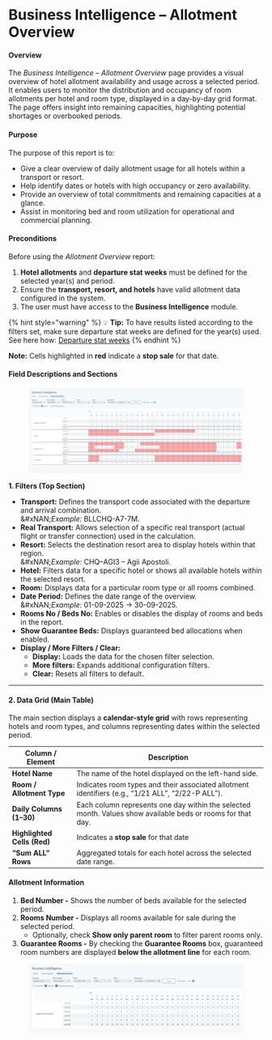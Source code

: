 # Business Intelligence – Allotment Overview

#### **Overview**

The _Business Intelligence – Allotment Overview_ page provides a visual overview of hotel allotment availability and usage across a selected period.\
It enables users to monitor the distribution and occupancy of room allotments per hotel and room type, displayed in a day-by-day grid format.\
The page offers insight into remaining capacities, highlighting potential shortages or overbooked periods.

#### **Purpose**

The purpose of this report is to:

* Give a clear overview of daily allotment usage for all hotels within a transport or resort.
* Help identify dates or hotels with high occupancy or zero availability.
* Provide an overview of total commitments and remaining capacities at a glance.
* Assist in monitoring bed and room utilization for operational and commercial planning.

#### **Preconditions**

Before using the _Allotment Overview_ report:

1. **Hotel allotments** and **departure stat weeks** must be defined for the selected year(s) and period.
2. Ensure the **transport, resort, and hotels** have valid allotment data configured in the system.
3. The user must have access to the **Business Intelligence** module.

{% hint style="warning" %}
💡 **Tip:** To have results listed according to the filters set, make sure departure stat weeks are defined for the year(s) used. See here how: [Departure stat weeks](setup/departure-stat-weeks.md)
{% endhint %}

**Note:** Cells highlighted in **red** indicate a **stop sale** for that date.

#### **Field Descriptions and Sections**

<figure><img src=".gitbook/assets/image (427).png" alt=""><figcaption></figcaption></figure>

**1. Filters (Top Section)**

* **Transport:** Defines the transport code associated with the departure and arrival combination.\
  &#xNAN;_&#x45;xample:_ BLLCHQ-A7-7M.
* **Real Transport:** Allows selection of a specific real transport (actual flight or transfer connection) used in the calculation.
* **Resort:** Selects the destination resort area to display hotels within that region.\
  &#xNAN;_&#x45;xample:_ CHQ–AGI3 – Agii Apostoli.
* **Hotel:** Filters data for a specific hotel or shows all available hotels within the selected resort.
* **Room:** Displays data for a particular room type or all rooms combined.
* **Date Period:** Defines the date range of the overview.\
  &#xNAN;_&#x45;xample:_ 01-09-2025 → 30-09-2025.
* **Rooms No / Beds No:** Enables or disables the display of rooms and beds in the report.
* **Show Guarantee Beds:** Displays guaranteed bed allocations when enabled.
* **Display / More Filters / Clear:**
  * **Display:** Loads the data for the chosen filter selection.
  * **More filters:** Expands additional configuration filters.
  * **Clear:** Resets all filters to default.

***

#### **2. Data Grid (Main Table)**

The main section displays a **calendar-style grid** with rows representing hotels and room types, and columns representing dates within the selected period.

| **Column / Element**        | **Description**                                                                                             |
| --------------------------- | ----------------------------------------------------------------------------------------------------------- |
| **Hotel Name**              | The name of the hotel displayed on the left-hand side.                                                      |
| **Room / Allotment Type**   | Indicates room types and their associated allotment identifiers (e.g., “1/21 ALL”, “2/22-P ALL”).           |
| **Daily Columns (1–30)**    | Each column represents one day within the selected month. Values show available beds or rooms for that day. |
| **Highlighted Cells (Red)** | Indicates a **stop sale** for that date                                                                     |
| **“Sum ALL” Rows**          | Aggregated totals for each hotel across the selected date range.                                            |

#### Allotment Information

1. **Bed Number -** Shows the number of beds available for the selected period.
2. **Rooms Number -** Displays all rooms available for sale during the selected period.
   * Optionally, check **Show only parent room** to filter parent rooms only.
3. **Guarantee Rooms -** By checking the **Guarantee Rooms** box, guaranteed room numbers are displayed **below the allotment line** for each room.

<figure><img src=".gitbook/assets/image (10) (1) (1) (1) (1) (1) (1) (1) (1) (1) (1) (1) (1) (1) (1) (1) (1) (1) (1) (1) (1) (1).png" alt=""><figcaption></figcaption></figure>
